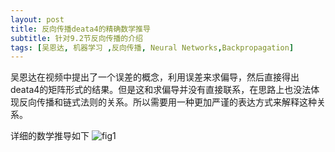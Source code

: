 ```yaml
---
layout: post
title: 反向传播deata4的精确数学推导
subtitle: 针对9.2节反向传播的介绍
tags: [吴恩达, 机器学习 ,反向传播, Neural Networks,Backpropagation]
---
```


吴恩达在视频中提出了一个误差的概念，利用误差来求偏导，然后直接得出deata4的矩阵形式的结果。但是这和求偏导并没有直接联系，在思路上也没法体现反向传播和链式法则的关系。所以需要用一种更加严谨的表达方式来解释这种关系。

详细的数学推导如下
![fig1](https://naibaowjk.github.io/img/2019-08-07-反向传播deata4的精确数学推导/1.jpg)
